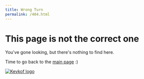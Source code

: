 ```yaml
---
title: Wrong Turn
permalink: /404.html
---
```

# This page is not the correct one

You've gone looking, but there's nothing to find here.

Time to go back to the [main page](README.md) :)

<a href="https://kevkof.com"><img src="https://kevkof.com/Images/Kevkof.png" alt="Kevkof logo"/></a>
